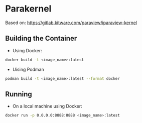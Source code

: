 # Parakernel

Based on: https://gitlab.kitware.com/paraview/iparaview-kernel

## Building the Container

* Using Docker:
```bash
docker build -t <image_name>:latest
```

* Uising Podman
```bash
podman build -t <image_name>:latest --format docker
```

## Running

* On a local machine using Docker:
```bash
docker run -p 0.0.0.0:8888:8888 <image_name>:latest
```
